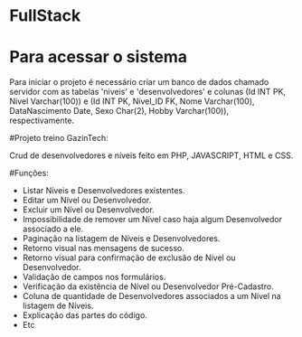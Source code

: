 # FullStack
# Para acessar o sistema
Para iniciar o projeto é necessário criar um banco de dados chamado servidor com as tabelas 'niveis' e 'desenvolvedores' e colunas (Id INT PK, Nivel Varchar(100)) e (Id INT PK, Nivel_ID FK, Nome Varchar(100), DataNascimento Date, Sexo Char(2), Hobby Varchar(100)), respectivamente.


#Projeto treino GazinTech: 

Crud de desenvolvedores e níveis feito em PHP, JAVASCRIPT, HTML e CSS.

#Funções:
  -  Listar Níveis e Desenvolvedores existentes.
  -  Editar um Nível ou Desenvolvedor.
  -  Excluir um Nível ou Desenvolvedor.
  -  Impossibilidade de remover um Nível caso haja algum Desenvolvedor associado a ele.
  -  Paginação na listagem de Níveis e Desenvolvedores.
  -  Retorno visual nas mensagens de sucesso.
  -  Retorno visual para confirmação de exclusão de Nível ou Desenvolvedor.
  -  Validação de campos nos formulários.
  -  Verificação da existência de Nível ou Desenvolvedor Pré-Cadastro.
  -  Coluna de quantidade de Desenvolvedores associados a um Nível na listagem de Níveis.
  -  Explicação das partes do código.
  -  Etc 
